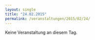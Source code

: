 ```yaml
---
layout: single
title: "24.02.2015"
permalink: /veranstaltungen/2015/02/24/
---
```


Keine Veranstaltung an diesem Tag.

